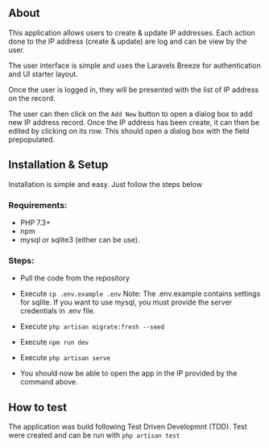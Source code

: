 ## About

This application allows users to create & update IP addresses. Each action done to the IP address (create & update) are log and can be view by the user.

The user interface is simple and uses the Laravels Breeze for authentication and UI starter layout.

Once the user is logged in, they will be presented with the list of IP address on the record.

The user can then click on the `Add New` button to open a dialog box to add new IP address record.
Once the IP address has been create, it can then be edited by clicking on its row. This should open a dialog box with the field prepopulated.

## Installation & Setup

Installation is simple and easy. Just follow the steps below

### Requirements:
* PHP 7.3+
* npm
* mysql or sqlite3 (either can be use). 
### Steps:
* Pull the code from the repository
* Execute `cp .env.example .env`  Note: The .env.example contains settings for sqlite. If you want to use mysql, you must provide the server credentials in .env file.

* Execute `php artisan migrate:fresh --seed`
* Execute `npm run dev`
* Execute `php artisan serve`
* You should now be able to open the app in the IP provided by the command above.

## How to test
The application was build following Test Driven Developmnt (TDD). Test were created and can be run with `php artisan test`